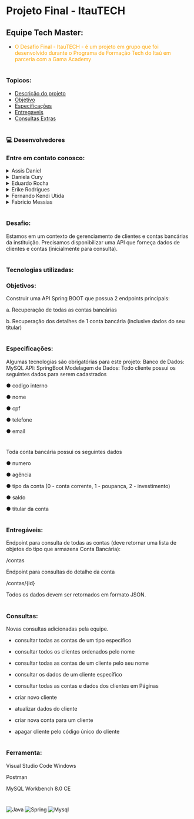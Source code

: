 
# Projeto Final - ItauTECH
## Equipe Tech Master:

- <p style="color: orange;">O Desafio Final - ItauTECH - é um projeto em grupo que foi desenvolvido durante o Programa de Formação Tech do Itaú em parceria com a Gama Academy</p>

#
### Topicos:

- [Descrição do projeto](#Desafio)
- [Objetivo ](#Objetivos)
- [Especificações](#Especificações)
- [Entregaveis](#Entregáveis)
- [Consultas Extras](#Consultas)

#
### 💻 Desenvolvedores 

### Entre em contato conosco:

<details>
    <summary>Assis Daniel</summary>

[![Linkedin](https://img.shields.io/badge/LinkedIn-0077B5?style=for-the-badge&logo=linkedin&logoColor=white)](https://www.linkedin.com/in/assis-daniel-sales-pcd-458570168/)
[![Github](https://img.shields.io/badge/GitHub-100000?style=for-the-badge&logo=github&logoColor=white)](https://github.com/AssDan)


</details>

<details>
    <summary>Daniela Cury</summary>

[![Linkedin](https://img.shields.io/badge/LinkedIn-0077B5?style=for-the-badge&logo=linkedin&logoColor=white)](https://www.linkedin.com/in/daniela-cury/)
[![Github](https://img.shields.io/badge/GitHub-100000?style=for-the-badge&logo=github&logoColor=white)](https://github.com/danicury06)

</details>

<details>
    <summary>Eduardo Rocha</summary>

[![Linkedin](https://img.shields.io/badge/LinkedIn-0077B5?style=for-the-badge&logo=linkedin&logoColor=white)](https://www.linkedin.com/in/eduardo-rocha-25870a1a6/)
[![Github](https://img.shields.io/badge/GitHub-100000?style=for-the-badge&logo=github&logoColor=white)](https://github.com/syaoranea)

</details>

<details>
    <summary>Erike Rodrigues</summary>

[![Linkedin](https://img.shields.io/badge/LinkedIn-0077B5?style=for-the-badge&logo=linkedin&logoColor=white)](https://www.linkedin.com/in/erike-rodrigues-b5b060213)
[![Github](https://img.shields.io/badge/GitHub-100000?style=for-the-badge&logo=github&logoColor=white)](https://github.com/Erike-Rodrigues)

</details>

<details>
    <summary>Fernando Kendi Utida</summary>

[![Linkedin](https://img.shields.io/badge/LinkedIn-0077B5?style=for-the-badge&logo=linkedin&logoColor=white)](https://www.linkedin.com/in/fedkendi/)
[![Github](https://img.shields.io/badge/GitHub-100000?style=for-the-badge&logo=github&logoColor=white)](https://github.com/fedkendi)

</details>

<details>
    <summary>Fabricio Messias</summary>

[![Linkedin](https://img.shields.io/badge/LinkedIn-0077B5?style=for-the-badge&logo=linkedin&logoColor=white)](https://www.linkedin.com/in/fabricio-messias/)
[![Github](https://img.shields.io/badge/GitHub-100000?style=for-the-badge&logo=github&logoColor=white)](https://github.com/FabricioMessias)

</details>

#
### Desafio:

Estamos em um contexto de gerenciamento de clientes e contas bancárias da instituição.
Precisamos disponibilizar uma API que forneça dados de clientes e contas (inicialmente para
consulta).
#

### Tecnologias utilizadas: 

### Objetivos:
Construir uma API Spring BOOT que possua 2 endpoints principais:

a. Recuperação de todas as contas bancárias

b. Recuperação dos detalhes de 1 conta bancária (inclusive dados do seu titular)
#

### Especificações:

Algumas tecnologias são obrigatórias para este projeto:
Banco de Dados: MySQL
API: SpringBoot
Modelagem de Dados:
Todo cliente possui os seguintes dados para serem cadastrados

● codigo interno

● nome

● cpf

● telefone

● email
#

Toda conta bancária possui os seguintes dados

● numero

● agência

● tipo da conta (0 - conta corrente, 1 - poupança, 2 - investimento)

● saldo

● titular da conta
#

### Entregáveis:

Endpoint para consulta de todas as contas (deve retornar uma lista de objetos do tipo
que armazena Conta Bancária):

/contas

Endpoint para consultas do detalhe da conta

/contas/{id}

Todos os dados devem ser retornados em formato JSON.

#
### Consultas:
 Novas consultas adicionadas pela equipe.

- consultar todas as contas de um tipo específico

- consultar todos os clientes ordenados pelo nome

- consultar todas as contas de um cliente pelo seu nome

- consultar os dados de um cliente específico

- consultar todas as contas e dados dos clientes em Páginas

- criar novo cliente

- atualizar dados do cliente

- criar nova conta para um cliente

- apagar cliente pelo código único do cliente

#
### Ferramenta:

Visual Studio Code Windows

Postman

MySQL Workbench 8.0 CE

#
<div style="display: inline_block">
    <img align="center" alt="Java" src="https://img.shields.io/badge/Java-ED8B00?style=for-the-badge&logo=java&logoColor=white" />
    <img align="center" alt="Spring" src="https://img.shields.io/badge/Spring-6DB33F?style=for-the-badge&logo=spring&logoColor=white" />
    <img align="center" alt="Mysql" src="https://img.shields.io/badge/MySQL-00000F?style=for-the-badge&logo=mysql&logoColor=white" />
</div>

#







